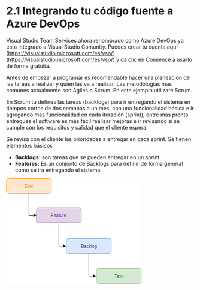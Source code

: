 # 2.1 Integrando tu código fuente a Azure DevOps

Visual Studio Team Services ahora renombrado como Azure DevOps ya esta integrado a Visual Studio Comunity. Puedes crear tu cuenta aquí [https://visualstudio.microsoft.com/es/vso/](https://visualstudio.microsoft.com/es/vso/) y da clic en Comience a usarlo de forma gratuita.

Antes de empezar a programar es recomendable hacer una planeación de las tareas a realizar y quien las va a realizar. Las metodologías mas comunes actualmente son Agiles o Scrum. En este ejemplo utilizaré Scrum.

En Scrum tu defines las tareas \(backlogs\) para ir entregando el sistema en tiempos cortos de dos semanas a un mes, con una funcionalidad básica e ir agregando mas funcionalidad en cada iteración \(sprint\), entre mas pronto entregues el software es más fácil realizar mejoras e ir revisando si se cumple con los requisitos y calidad que el cliente espera.

Se revisa con el cliente las prioridades a entregar en cada sprint. Se tienen elementos básicos

* **Backlogs:** son tareas que se pueden entregar en un sprint. 
* **Features:** Es un conjunto de Backlogs para definir de forma general como se ira entregando el sistema

![Figura 2.2.1 Estructura de las actividades a realizar en Scrum](../../.gitbook/assets/scrum-2.png)

